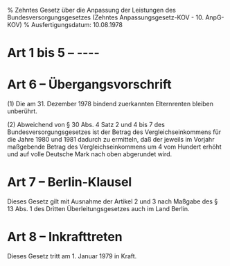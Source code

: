 % Zehntes Gesetz über die Anpassung der Leistungen des Bundesversorgungsgesetzes  (Zehntes Anpassungsgesetz-KOV - 10. AnpG-KOV)
% Ausfertigungsdatum: 10.08.1978
 
# Art 1 bis 5 – ----

# Art 6 – Übergangsvorschrift

(1) Die am 31. Dezember 1978 bindend zuerkannten Elternrenten bleiben unberührt.

(2) Abweichend von § 30 Abs. 4 Satz 2 und 4 bis 7 des Bundesversorgungsgesetzes ist der Betrag des Vergleichseinkommens für die Jahre 1980 und 1981 dadurch zu ermitteln, daß der jeweils im Vorjahr maßgebende Betrag des Vergleichseinkommens um 4 vom Hundert erhöht und auf volle Deutsche Mark nach oben abgerundet wird.

# Art 7 – Berlin-Klausel

Dieses Gesetz gilt mit Ausnahme der Artikel 2 und 3 nach Maßgabe des § 13 Abs. 1 des Dritten Überleitungsgesetzes auch im Land Berlin.

# Art 8 – Inkrafttreten

Dieses Gesetz tritt am 1. Januar 1979 in Kraft.

